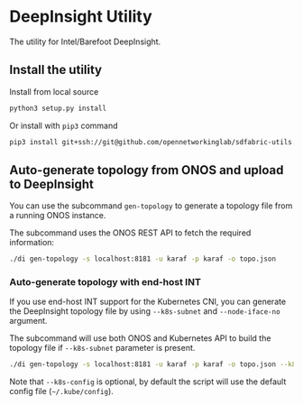 <!--
SPDX-FileCopyrightText: Copyright 2021-present Open Networking Foundation.
SPDX-License-Identifier: LicenseRef-ONF-Member-Only-1.0
-->

# DeepInsight Utility

The utility for Intel/Barefoot DeepInsight.

## Install the utility

Install from local source

```bash
python3 setup.py install
```

Or install with `pip3` command

```bash
pip3 install git+ssh://git@github.com/opennetworkinglab/sdfabric-utils.git#subdirectory=deep-insight
```

## Auto-generate topology from ONOS and upload to DeepInsight

You can use the subcommand `gen-topology` to generate a topology file from a running ONOS instance.

The subcommand uses the ONOS REST API to fetch the required information:

```bash
./di gen-topology -s localhost:8181 -u karaf -p karaf -o topo.json
```

### Auto-generate topology with end-host INT

If you use end-host INT support for the Kubernetes CNI, you can generate the DeepInsight topology file by
using `--k8s-subnet` and `--node-iface-no` argument.

The subcommand will use both ONOS and Kubernetes API to build the topology file if `--k8s-subnet` parameter is present.

```bash
./di gen-topology -s localhost:8181 -u karaf -p karaf -o topo.json --k8s-subnet 192.168.99.0/24 --node-iface-no 3 [--k8s-config ~/.kube/config]
```

Note that `--k8s-config` is optional, by default the script will use the default config file (`~/.kube/config`).
